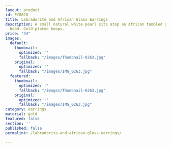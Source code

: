 ```yaml
---
layout: product
id: EYG028
title: Labradorite and African Glass Earrings
description: A small natural white pearl sits atop an African tumbled glass and a Labradorite
  bead. Gold-plated hoops.
price: "44"
images:
  default:
    thumbnail:
      optimized: ''
      fallback: "/images/Thumbnail-0263.jpg"
    original:
      optimized: ''
      fallback: "/images/IMG_0263.jpg"
  featured:
    thumbnail:
      optimized: ''
      fallback: "/images/Thumbnail-0263.jpg"
    original:
      optimized: ''
      fallback: "/images/IMG_0263.jpg"
category: earrings
material: gold
featured: false
section: ''
published: false
permalink: /labradorite-and-african-glass-earrings/

---
```

